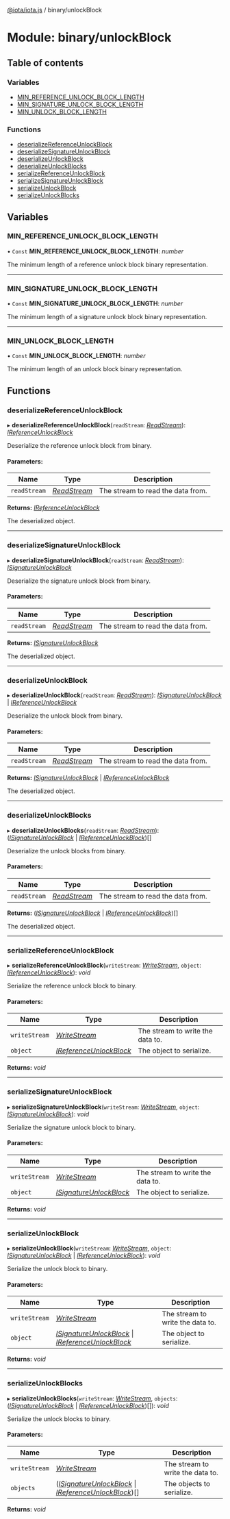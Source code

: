 [@iota/iota.js](../README.md) / binary/unlockBlock

# Module: binary/unlockBlock

## Table of contents

### Variables

- [MIN\_REFERENCE\_UNLOCK\_BLOCK\_LENGTH](binary_unlockblock.md#min_reference_unlock_block_length)
- [MIN\_SIGNATURE\_UNLOCK\_BLOCK\_LENGTH](binary_unlockblock.md#min_signature_unlock_block_length)
- [MIN\_UNLOCK\_BLOCK\_LENGTH](binary_unlockblock.md#min_unlock_block_length)

### Functions

- [deserializeReferenceUnlockBlock](binary_unlockblock.md#deserializereferenceunlockblock)
- [deserializeSignatureUnlockBlock](binary_unlockblock.md#deserializesignatureunlockblock)
- [deserializeUnlockBlock](binary_unlockblock.md#deserializeunlockblock)
- [deserializeUnlockBlocks](binary_unlockblock.md#deserializeunlockblocks)
- [serializeReferenceUnlockBlock](binary_unlockblock.md#serializereferenceunlockblock)
- [serializeSignatureUnlockBlock](binary_unlockblock.md#serializesignatureunlockblock)
- [serializeUnlockBlock](binary_unlockblock.md#serializeunlockblock)
- [serializeUnlockBlocks](binary_unlockblock.md#serializeunlockblocks)

## Variables

### MIN\_REFERENCE\_UNLOCK\_BLOCK\_LENGTH

• `Const` **MIN\_REFERENCE\_UNLOCK\_BLOCK\_LENGTH**: *number*

The minimum length of a reference unlock block binary representation.

___

### MIN\_SIGNATURE\_UNLOCK\_BLOCK\_LENGTH

• `Const` **MIN\_SIGNATURE\_UNLOCK\_BLOCK\_LENGTH**: *number*

The minimum length of a signature unlock block binary representation.

___

### MIN\_UNLOCK\_BLOCK\_LENGTH

• `Const` **MIN\_UNLOCK\_BLOCK\_LENGTH**: *number*

The minimum length of an unlock block binary representation.

## Functions

### deserializeReferenceUnlockBlock

▸ **deserializeReferenceUnlockBlock**(`readStream`: [*ReadStream*](../classes/utils/readstream.readstream.md)): [*IReferenceUnlockBlock*](../interfaces/models/ireferenceunlockblock.ireferenceunlockblock.md)

Deserialize the reference unlock block from binary.

#### Parameters:

Name | Type | Description |
------ | ------ | ------ |
`readStream` | [*ReadStream*](../classes/utils/readstream.readstream.md) | The stream to read the data from.   |

**Returns:** [*IReferenceUnlockBlock*](../interfaces/models/ireferenceunlockblock.ireferenceunlockblock.md)

The deserialized object.

___

### deserializeSignatureUnlockBlock

▸ **deserializeSignatureUnlockBlock**(`readStream`: [*ReadStream*](../classes/utils/readstream.readstream.md)): [*ISignatureUnlockBlock*](../interfaces/models/isignatureunlockblock.isignatureunlockblock.md)

Deserialize the signature unlock block from binary.

#### Parameters:

Name | Type | Description |
------ | ------ | ------ |
`readStream` | [*ReadStream*](../classes/utils/readstream.readstream.md) | The stream to read the data from.   |

**Returns:** [*ISignatureUnlockBlock*](../interfaces/models/isignatureunlockblock.isignatureunlockblock.md)

The deserialized object.

___

### deserializeUnlockBlock

▸ **deserializeUnlockBlock**(`readStream`: [*ReadStream*](../classes/utils/readstream.readstream.md)): [*ISignatureUnlockBlock*](../interfaces/models/isignatureunlockblock.isignatureunlockblock.md) \| [*IReferenceUnlockBlock*](../interfaces/models/ireferenceunlockblock.ireferenceunlockblock.md)

Deserialize the unlock block from binary.

#### Parameters:

Name | Type | Description |
------ | ------ | ------ |
`readStream` | [*ReadStream*](../classes/utils/readstream.readstream.md) | The stream to read the data from.   |

**Returns:** [*ISignatureUnlockBlock*](../interfaces/models/isignatureunlockblock.isignatureunlockblock.md) \| [*IReferenceUnlockBlock*](../interfaces/models/ireferenceunlockblock.ireferenceunlockblock.md)

The deserialized object.

___

### deserializeUnlockBlocks

▸ **deserializeUnlockBlocks**(`readStream`: [*ReadStream*](../classes/utils/readstream.readstream.md)): ([*ISignatureUnlockBlock*](../interfaces/models/isignatureunlockblock.isignatureunlockblock.md) \| [*IReferenceUnlockBlock*](../interfaces/models/ireferenceunlockblock.ireferenceunlockblock.md))[]

Deserialize the unlock blocks from binary.

#### Parameters:

Name | Type | Description |
------ | ------ | ------ |
`readStream` | [*ReadStream*](../classes/utils/readstream.readstream.md) | The stream to read the data from.   |

**Returns:** ([*ISignatureUnlockBlock*](../interfaces/models/isignatureunlockblock.isignatureunlockblock.md) \| [*IReferenceUnlockBlock*](../interfaces/models/ireferenceunlockblock.ireferenceunlockblock.md))[]

The deserialized object.

___

### serializeReferenceUnlockBlock

▸ **serializeReferenceUnlockBlock**(`writeStream`: [*WriteStream*](../classes/utils/writestream.writestream.md), `object`: [*IReferenceUnlockBlock*](../interfaces/models/ireferenceunlockblock.ireferenceunlockblock.md)): *void*

Serialize the reference unlock block to binary.

#### Parameters:

Name | Type | Description |
------ | ------ | ------ |
`writeStream` | [*WriteStream*](../classes/utils/writestream.writestream.md) | The stream to write the data to.   |
`object` | [*IReferenceUnlockBlock*](../interfaces/models/ireferenceunlockblock.ireferenceunlockblock.md) | The object to serialize.    |

**Returns:** *void*

___

### serializeSignatureUnlockBlock

▸ **serializeSignatureUnlockBlock**(`writeStream`: [*WriteStream*](../classes/utils/writestream.writestream.md), `object`: [*ISignatureUnlockBlock*](../interfaces/models/isignatureunlockblock.isignatureunlockblock.md)): *void*

Serialize the signature unlock block to binary.

#### Parameters:

Name | Type | Description |
------ | ------ | ------ |
`writeStream` | [*WriteStream*](../classes/utils/writestream.writestream.md) | The stream to write the data to.   |
`object` | [*ISignatureUnlockBlock*](../interfaces/models/isignatureunlockblock.isignatureunlockblock.md) | The object to serialize.    |

**Returns:** *void*

___

### serializeUnlockBlock

▸ **serializeUnlockBlock**(`writeStream`: [*WriteStream*](../classes/utils/writestream.writestream.md), `object`: [*ISignatureUnlockBlock*](../interfaces/models/isignatureunlockblock.isignatureunlockblock.md) \| [*IReferenceUnlockBlock*](../interfaces/models/ireferenceunlockblock.ireferenceunlockblock.md)): *void*

Serialize the unlock block to binary.

#### Parameters:

Name | Type | Description |
------ | ------ | ------ |
`writeStream` | [*WriteStream*](../classes/utils/writestream.writestream.md) | The stream to write the data to.   |
`object` | [*ISignatureUnlockBlock*](../interfaces/models/isignatureunlockblock.isignatureunlockblock.md) \| [*IReferenceUnlockBlock*](../interfaces/models/ireferenceunlockblock.ireferenceunlockblock.md) | The object to serialize.    |

**Returns:** *void*

___

### serializeUnlockBlocks

▸ **serializeUnlockBlocks**(`writeStream`: [*WriteStream*](../classes/utils/writestream.writestream.md), `objects`: ([*ISignatureUnlockBlock*](../interfaces/models/isignatureunlockblock.isignatureunlockblock.md) \| [*IReferenceUnlockBlock*](../interfaces/models/ireferenceunlockblock.ireferenceunlockblock.md))[]): *void*

Serialize the unlock blocks to binary.

#### Parameters:

Name | Type | Description |
------ | ------ | ------ |
`writeStream` | [*WriteStream*](../classes/utils/writestream.writestream.md) | The stream to write the data to.   |
`objects` | ([*ISignatureUnlockBlock*](../interfaces/models/isignatureunlockblock.isignatureunlockblock.md) \| [*IReferenceUnlockBlock*](../interfaces/models/ireferenceunlockblock.ireferenceunlockblock.md))[] | The objects to serialize.    |

**Returns:** *void*
